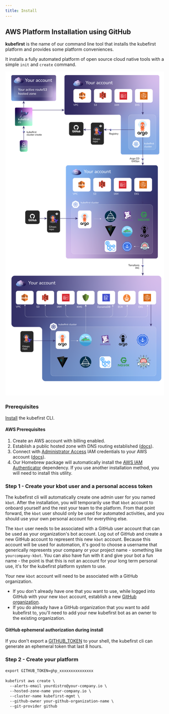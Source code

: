 ```yaml
---
title: Install
---
```


## AWS Platform Installation using GitHub

**kubefirst** is the name of our command line tool that installs the kubefirst platform and provides some platform conveniences.

It installs a fully automated platform of open source cloud native tools with a simple `init` and `create` command.

![Kubefirst Cluster](../../../img/aws/github/installation-diagram.png)

### Prerequisites

[Install](./overview.md#how-to-install-kubefirst-cli) the kubefirst CLI.

#### AWS Prerequisites

1. Create an AWS account with billing enabled.
2. Establish a public hosted zone with DNS routing established ([docs](https://docs.aws.amazon.com/Route53/latest/DeveloperGuide/AboutHZWorkingWith.html)).
3. Connect with [Administrator Access](https://console.aws.amazon.com/iam/home?#/policies/arn:aws:iam::aws:policy/AdministratorAccessserviceLevelSummary) IAM credentials to your AWS account ([docs](https://docs.aws.amazon.com/general/latest/gr/aws-sec-cred-types.html#access-keys-and-secret-access-keys)).
4. Our Homebrew package will automatically install the [AWS IAM Authenticator](https://docs.aws.amazon.com/eks/latest/userguide/install-aws-iam-authenticator.html) dependency. If you use another installation method, you will need to install this utility.

### Step 1 - Create your kbot user and a personal access token

The kubefirst cli will automatically create one admin user for you named `kbot`. After the installation, you will temporarily use that `kbot` account to onboard yourself and the rest your team to the platform. From that point forward, the `kbot` user should only be used for automated activities, and you should use your own personal account for everything else.

The `kbot` user needs to be associated with a GitHub user account that can be used as your organization's bot account. Log out of GitHub and create a new GitHub account to represent this new `kbot` account. Because this account will be used for automation, it's good to choose a username that generically represents your company or your project name - something like `yourcompany-kbot`. You can also have fun with it and give your bot a fun name - the point is that this is not an account for your long term personal use, it's for the kubefirst platform system to use.

Your new `kbot` account will need to be associated with a GitHub organization.

- If you don't already have one that you want to use, while logged into GitHub with your new `kbot` account, establish a new [GitHub organization](https://docs.github.com/en/organizations/collaborating-with-groups-in-organizations/creating-a-new-organization-from-scratch).
- If you do already have a GitHub organization that you want to add kubefirst to, you'll need to add your new kubefirst bot as an owner to the existing organization.

#### GitHub ephemeral authorization during install

If you don't export a [GITHUB_TOKEN](../../../explore/github-token.md) to your shell, the kubefirst cli can generate an ephemeral token that last 8 hours.

### Step 2 - Create your platform

<!-- TODO: 2.0 - check all flags and minimize command -->
```shell
export GITHUB_TOKEN=ghp_xxxxxxxxxxxxxxx

kubefirst aws create \
  --alerts-email yourdistro@your-company.io \
  --hosted-zone-name your-company.io \
  --cluster-name kubefirst-mgmt \
  --github-owner your-github-organization-name \
  --git-provider github
```

